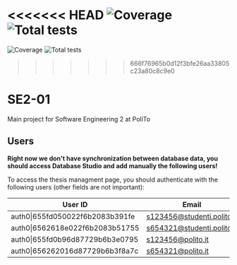 <<<<<<< HEAD
![Coverage](https://img.shields.io/badge/Coverage-83.44%25-green)
![Total tests](https://img.shields.io/badge/Total%20tests-189-green)
=======
![Coverage](https://img.shields.io/badge/Coverage-83.44%25-green)
![Total tests](https://img.shields.io/badge/Total%20tests-189-green)
>>>>>>> 666f76965b0d12f3bfe26aa33805c23a80c8c9e0

# SE2-01

Main project for Software Engineering 2 at PoliTo

## Users

**Right now we don't have synchronization between database data, you should access Database Studio and add manually the following users!**

To access the thesis managment page, you should authenticate with the following users (other fields are not important):

| User ID                             | Email                      | Role    |
| ----------------------------------- | -------------------------- | ------- |
| auth0&#124;655fd050022f6b2083b391fe | s123456@studenti.polito.it | student |
| auth0&#124;6562618e022f6b2083b51755 | s654321@studenti.polito.it | student |
| auth0&#124;655fd0b96d87729b6b3e0795 | s123456@polito.it          | teacher |
| auth0&#124;656262016d87729b6b3f8a7c | s654321@polito.it          | teacher |
